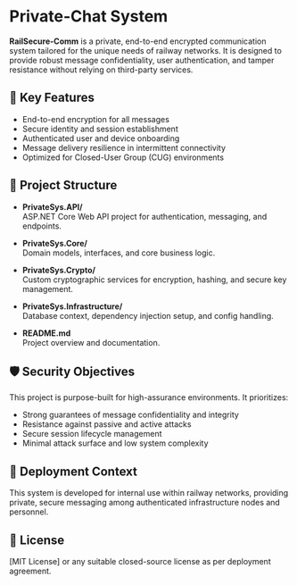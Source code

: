 # Private-Chat System

**RailSecure-Comm** is a private, end-to-end encrypted communication system tailored for the unique needs of railway networks. It is designed to provide robust message confidentiality, user authentication, and tamper resistance without relying on third-party services.

## 🚧 Key Features

- End-to-end encryption for all messages
- Secure identity and session establishment
- Authenticated user and device onboarding
- Message delivery resilience in intermittent connectivity
- Optimized for Closed-User Group (CUG) environments

## 📁 Project Structure

- **PrivateSys.API/**  
  ASP.NET Core Web API project for authentication, messaging, and endpoints.

- **PrivateSys.Core/**  
  Domain models, interfaces, and core business logic.

- **PrivateSys.Crypto/**  
  Custom cryptographic services for encryption, hashing, and secure key management.

- **PrivateSys.Infrastructure/**  
  Database context, dependency injection setup, and config handling.

- **README.md**  
  Project overview and documentation.


## 🛡️ Security Objectives

This project is purpose-built for high-assurance environments. It prioritizes:

- Strong guarantees of message confidentiality and integrity
- Resistance against passive and active attacks
- Secure session lifecycle management
- Minimal attack surface and low system complexity

## 🚄 Deployment Context

This system is developed for internal use within railway networks, providing private, secure messaging among authenticated infrastructure nodes and personnel.

## 📜 License

[MIT License] or any suitable closed-source license as per deployment agreement.
